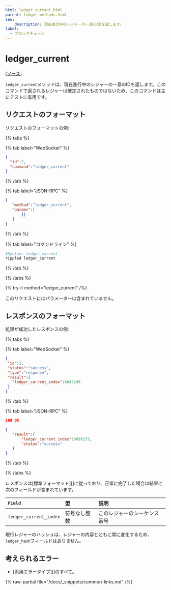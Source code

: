 ```yaml
---
html: ledger_current.html
parent: ledger-methods.html
seo:
    description: 現在進行中のレジャーの一意のIDを返します。
label:
  - ブロックチェーン
---
```

# ledger_current
[[ソース]](https://github.com/XRPLF/rippled/blob/1e01cd34f7a216092ed779f291b43324c167167a/src/xrpld/rpc/handlers/LedgerCurrent.cpp "Source")

`ledger_current`メソッドは、現在進行中のレジャーの一意のIDを返します。このコマンドで返されるレジャーは確定されたものではないため、このコマンドは主にテストに有用です。

## リクエストのフォーマット

リクエストのフォーマットの例:

{% tabs %}

{% tab label="WebSocket" %}
```json
{
  "id":2,
  "command":"ledger_current"
}
```
{% /tab %}

{% tab label="JSON-RPC" %}
```json
{
   "method":"ledger_current",
   "params":[
       {}
   ]
}
```
{% /tab %}

{% tab label="コマンドライン" %}
```sh
#Syntax: ledger_current
rippled ledger_current
```
{% /tab %}

{% /tabs %}

{% try-it method="ledger_current" /%}

このリクエストにはパラメーターは含まれていません。


## レスポンスのフォーマット
処理が成功したレスポンスの例:

{% tabs %}

{% tab label="WebSocket" %}
```json
{
 "id":2,
 "status":"success",
 "type":"response",
 "result":{
   "ledger_current_index":6643240
 }
}
```
{% /tab %}

{% tab label="JSON-RPC" %}
```json
200 OK

{
   "result":{
       "ledger_current_index":8696233,
       "status":"success"
   }
}
```
{% /tab %}

{% /tabs %}

レスポンスは[標準フォーマット][]に従っており、正常に完了した場合は結果に次のフィールドが含まれています。

| `Field`                | 型             | 説明                    |
|:-----------------------|:-----------------|:-------------------------------|
| `ledger_current_index` | 符号なし整数 | このレジャーのシーケンス番号 |

現行レジャーのハッシュは、レジャーの内容とともに常に変化するため、`ledger_hash`フィールドはありません。

## 考えられるエラー

* [汎用エラータイプ][]のすべて。

{% raw-partial file="/docs/_snippets/common-links.md" /%}
